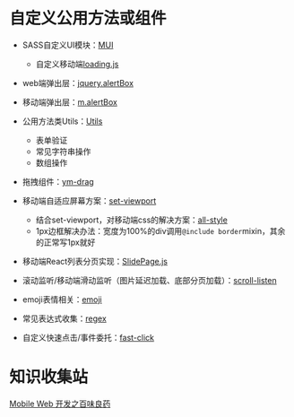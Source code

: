 # 自定义公用方法或组件

- SASS自定义UI模块：[MUI](./MUI)    
  - 自定义移动端[loading.js](./MUI/loading)
- web端弹出层：[jquery.alertBox](./jquery.alertBox)
- 移动端弹出层：[m.alertBox](./m.alertBox)
- 公用方法类Utils：[Utils](./Utils)
  - 表单验证
  - 常见字符串操作
  - 数组操作
- 拖拽组件：[ym-drag](./ym-drag)
- 移动端自适应屏幕方案：[set-viewport](./set-viewport/index.js)    

   - 结合set-viewport，对移动端css的解决方案：[all-style](./all-style/m-function.scss)
   - 1px边框解决办法：宽度为100%的div调用`@include border`mixin，其余的正常写1px就好
   
- 移动端React列表分页实现：[SlidePage.js](scroll-listen/SlideMove.js)
- 滚动监听/移动端滑动监听（图片延迟加载、底部分页加载）：[scroll-listen](./scroll-listen)
- emoji表情相关：[emoji](./emoji)
- 常见表达式收集：[regex](./regex)
- 自定义快速点击/事件委托：[fast-click](./fast-click)

# 知识收集站 

[Mobile Web 开发之百味良药](https://segmentfault.com/a/1190000000339907)
